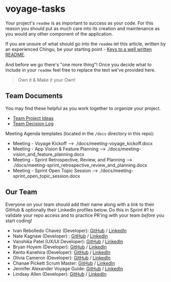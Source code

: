 # voyage-tasks

Your project's `readme` is as important to success as your code. For
this reason you should put as much care into its creation and maintenance
as you would any other component of the application.

If you are unsure of what should go into the `readme` let this article,
written by an experienced Chingu, be your starting point -
[Keys to a well written README](https://tinyurl.com/yk3wubft).

And before we go there's "one more thing"! Once you decide what to include
in your `readme` feel free to replace the text we've provided here.

> Own it & Make it your Own!

## Team Documents

You may find these helpful as you work together to organize your project.

- [Team Project Ideas](./docs/team_project_ideas.md)
- [Team Decision Log](./docs/team_decision_log.md)

Meeting Agenda templates (located in the `/docs` directory in this repo):

- Meeting - Voyage Kickoff --> ./docs/meeting-voyage_kickoff.docx
- Meeting - App Vision & Feature Planning --> ./docs/meeting-vision_and_feature_planning.docx
- Meeting - Sprint Retrospective, Review, and Planning --> ./docs/meeting-sprint_retrospective_review_and_planning.docx
- Meeting - Sprint Open Topic Session --> ./docs/meeting-sprint_open_topic_session.docx

## Our Team

Everyone on your team should add their name along with a link to their GitHub
& optionally their LinkedIn profiles below. Do this in Sprint #1 to validate
your repo access and to practice PR'ing with your team _before_ you start
coding!

- Ivan Rebolledo Chavez (Developer): [GitHub](https://github.com/ivannissimrch) / [LinkedIn](https://www.linkedin.com/in/ivan-rebolledo-012b17244/)
- Nate Kagnaw (Developer) : [GitHub](https://github.com/natnaelsisay) / [LinkedIn](https://www.linkedin.com/in/natnael-kagnaw/)
- Vanshika Patel (UX/UI Developer): [GitHub](https://github.com/vanshika-99) / [LinkedIn](https://linkedin.com/in/vanshikapatel)
- Bryan Hoyem (Developer): [GitHub](https://github.com/bhoyem) / [LinkedIn](https://www.linkedin.com/in/bhoyem/)
- Kento Kanehira (Developer): [GitHub](https://github.com/kento-ix) / [LinkedIn](https://www.linkedin.com/in/kento-kanehira-ixx/)
- Olivia Cameron (Developer): [GitHub](https://www.github.com/olivcamj) / [LinkedIn](https://www.linkedin.com/in/olivia-cameronj)
- Chanae Pickett Scrum Master: [GitHub](https://github.com/chanaelynease) / [LinkedIn](https://linkedin.com/in/chanaepickett)
- Jennifer Alexander Voyage Guide: [GitHub](https://github.com/jenny-alexander) / [LinkedIn](https://www.linkedin.com/in/jenny-alexander/)
- Lindsay Allen (Developer): [GitHub](https://github.com/lkallen) / [LinkedIn](https://www.linkedin.com/in/lindsay-allen-54b46937/)
